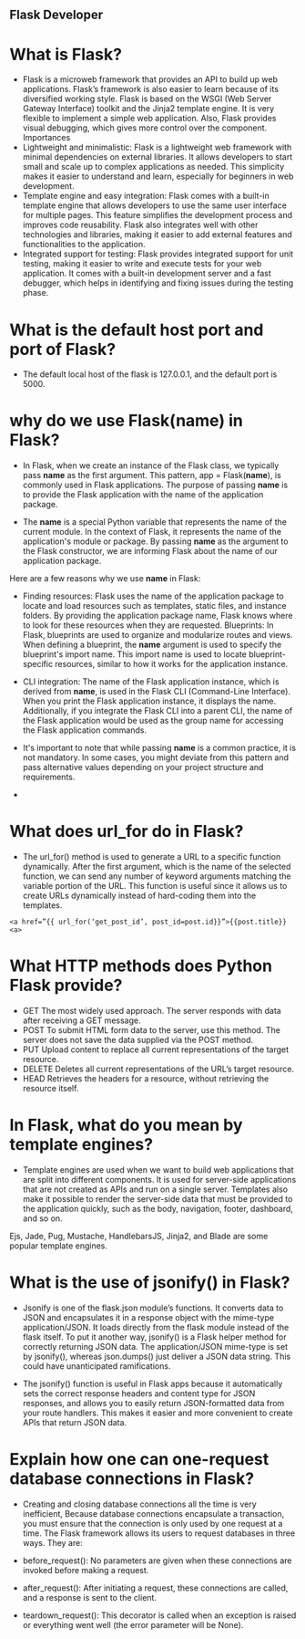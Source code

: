 ## Flask Developer 
# What is Flask?
- Flask is a microweb framework that provides an API to build up web applications. Flask’s framework is also easier to learn because of its diversified working style. Flask is based on the WSGI (Web Server Gateway Interface) toolkit and the Jinja2 template engine. It is very flexible to implement a simple web application. Also, Flask provides visual debugging, which gives more control over the component.
  Importances
- Lightweight and minimalistic: Flask is a lightweight web framework with minimal dependencies on external libraries. It allows developers to start small and scale up to complex applications as needed. This simplicity makes it easier to understand and learn, especially for beginners in web development.
- Template engine and easy integration: Flask comes with a built-in template engine that allows developers to use the same user interface for multiple pages. This feature simplifies the development process and improves code reusability. Flask also integrates well with other technologies and libraries, making it easier to add external features and functionalities to the application.
- Integrated support for testing: Flask provides integrated support for unit testing, making it easier to write and execute tests for your web application. It comes with a built-in development server and a fast debugger, which helps in identifying and fixing issues during the testing phase.

# What is the default host port and port of Flask?
- The default local host of the flask is 127.0.0.1, and the default port is 5000.

# why do we use Flask(__name__) in Flask?
- In Flask, when we create an instance of the Flask class, we typically pass __name__ as the first argument. This pattern, app = Flask(__name__), is commonly used in Flask applications. The purpose of passing __name__ is to provide the Flask application with the name of the application package.

- The __name__ is a special Python variable that represents the name of the current module. In the context of Flask, it represents the name of the application's module or package. By passing __name__ as the argument to the Flask constructor, we are informing Flask about the name of our application package.

Here are a few reasons why we use __name__ in Flask:

- Finding resources: Flask uses the name of the application package to locate and load resources such as templates, static files, and instance folders. By providing the application package name, Flask knows where to look for these resources when they are requested.
Blueprints: In Flask, blueprints are used to organize and modularize routes and views. When defining a blueprint, the __name__ argument is used to specify the blueprint's import name. This import name is used to locate blueprint-specific resources, similar to how it works for the application instance.
- CLI integration: The name of the Flask application instance, which is derived from __name__, is used in the Flask CLI (Command-Line Interface). When you print the Flask application instance, it displays the name. Additionally, if you integrate the Flask CLI into a parent CLI, the name of the Flask application would be used as the group name for accessing the Flask application commands.

- It's important to note that while passing __name__ is a common practice, it is not mandatory. In some cases, you might deviate from this pattern and pass alternative values depending on your project structure and requirements.
- 
# What does url_for do in Flask?
- The url_for() method is used to generate a URL to a specific function dynamically. After the first argument, which is the name of the selected function, we can send any number of keyword arguments matching the variable portion of the URL. This function is useful since it allows us to create URLs dynamically instead of hard-coding them into the templates.

```
<a href=”{{ url_for(‘get_post_id’, post_id=post.id}}”>{{post.title}}<a>
```
# What HTTP methods does Python Flask provide?
-  GET	The most widely used approach. The server responds with data after receiving a GET message.
 - POST	To submit HTML form data to the server, use this method. The server does not save the data supplied via the POST method.
 - PUT	Upload content to replace all current representations of the target resource.
 - DELETE	Deletes all current representations of the URL’s target resource.
 - HEAD	Retrieves the headers for a resource, without retrieving the resource itself.

# In Flask, what do you mean by template engines?
- Template engines are used when we want to build web applications that are split into different components.  It is used for server-side applications that are not created as APIs and run on a single server. Templates also make it possible to render the server-side data that must be provided to the application quickly, such as the body, navigation, footer, dashboard, and so on.

Ejs, Jade, Pug, Mustache, HandlebarsJS, Jinja2, and Blade are some popular template engines.

# What is the use of jsonify() in Flask?
-  Jsonify is one of the flask.json module’s functions. It converts data to JSON and encapsulates it in a response object with the mime-type application/JSON. It loads directly from the flask module instead of the flask itself. To put it another way, jsonify() is a Flask helper method for correctly returning JSON data. The application/JSON mime-type is set by jsonify(), whereas json.dumps() just deliver a JSON data string. This could have unanticipated ramifications.

- The jsonify() function is useful in Flask apps because it automatically sets the correct response headers and content type for JSON responses, and allows you to easily return JSON-formatted data from your route handlers. This makes it easier and more convenient to create APIs that return JSON data.


# Explain how one can one-request database connections in Flask?
- Creating and closing database connections all the time is very inefficient, Because database connections encapsulate a transaction, you must ensure that the connection is only used by one request at a time. The Flask framework allows its users to request databases in three ways. They are:

- before_request(): No parameters are given when these connections are invoked before making a request.
- after_request(): After initiating a request, these connections are called, and a response is sent to the client.
- teardown_request(): This decorator is called when an exception is raised or everything went well (the error parameter will be None).

